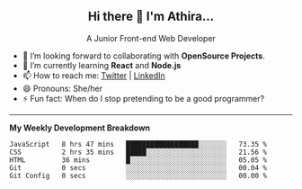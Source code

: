  
<h2 align="center">Hi there 👋 I'm Athira...</h2>
<p align="center">
  A Junior Front-end Web Developer
</p>

- 🔭 I’m looking forward to collaborating with **OpenSource Projects**.
- 🌱 I’m currently learning **React** and **Node.js**
- 📫 How to reach me: [Twitter](https://twitter.com/athira_tj) | [LinkedIn](https://www.linkedin.com/in/athiratj/)
- 😄 Pronouns: She/her
- ⚡ Fun fact: When do I stop pretending to be a good programmer?
<!--

Here are some ideas to get you started:

- 🔭 I’m currently working on ...
- 🌱 I’m currently learning 
- 🤔 I’m looking for help with ...
- 📫 How to reach me: 
- 😄 Pronouns: ...
- ⚡ Fun fact: ...
-->
-------

**My Weekly Development Breakdown**
<!--START_SECTION:waka-->
```text
JavaScript   8 hrs 47 mins   ██████████████████░░░░░░░   73.35 % 
CSS          2 hrs 35 mins   █████░░░░░░░░░░░░░░░░░░░░   21.56 % 
HTML         36 mins         █░░░░░░░░░░░░░░░░░░░░░░░░   05.05 % 
Git          0 secs          ░░░░░░░░░░░░░░░░░░░░░░░░░   00.04 % 
Git Config   0 secs          ░░░░░░░░░░░░░░░░░░░░░░░░░   00.00 %
```
<!--END_SECTION:waka-->

